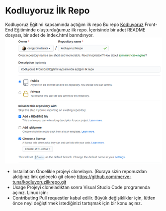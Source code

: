 # Kodluyoruz İlk Repo
Kodluyoruz Eğitimi kapsamında açtığım ilk repo
Bu repo [Kodluyoruz](https://www.kodluyoruz.org/) Front-End Eğitiminde oluşturduğumuz ilk repo. İçerisinde bir adet README dosyası, bir adet de index.html barındırıyor.
![resim](https://raw.githubusercontent.com/Kodluyoruz/taskforce/main/git/odev1/figures/github.png)
- Installation
Öncelikle projeyi clonelayın. (Buraya sizin reponuzdan aldığınız link gelecek)
git clone https://github.com/merve-tuna/kodluyoruzilkrepo.git
- Usage
Projeyi cloneladıktan sonra Visual Studio Code programında açınız.
Linux için:
- Contributing
Pull requestler kabul edilir. Büyük değişiklikler için, lütfen önce neyi değiştirmek istediğinizi tartışmak için bir konu açınız.